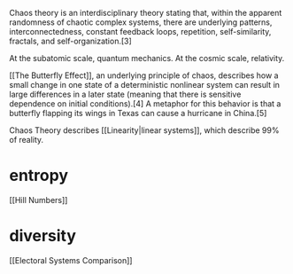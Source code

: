 Chaos theory is an interdisciplinary theory stating that, within the apparent randomness of chaotic complex systems, there are underlying patterns, interconnectedness, constant feedback loops, repetition, self-similarity, fractals, and self-organization.[3] 

At the subatomic scale, quantum mechanics. At the cosmic scale, relativity.

[[The Butterfly Effect]], an underlying principle of chaos, describes how a small change in one state of a deterministic nonlinear system can result in large differences in a later state (meaning that there is sensitive dependence on initial conditions).[4] A metaphor for this behavior is that a butterfly flapping its wings in Texas can cause a hurricane in China.[5]

Chaos Theory describes [[Linearity|linear systems]], which describe 99% of reality.

# entropy
[[Hill Numbers]]

# diversity
[[Electoral Systems Comparison]]